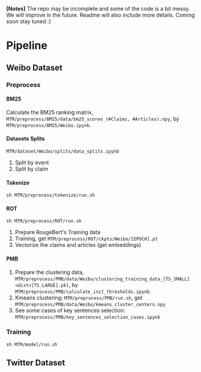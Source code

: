 **[Notes]** The repo may be incomplete and some of the code is a bit messy. We will improve in the future. Readme will also include more details. Coming soon stay tuned :)

# Pipeline

## Weibo Dataset

### Preprocess

#### BM25

Calculate the BM25 ranking matrix, `MTM/preprocess/BM25/data/bm25_scores_(#Claims, #Articles).npy`, by `MTM/preprocess/BM25/Weibo.ipynb`.

#### Datasets Splits

`MTM/dataset/Weibo/splits/data_splits.ipynb`

1. Split by event
2. Split by claim

#### Tokenize

`sh MTM/preprocess/tokenize/run.sh`

#### ROT

`sh MTM/preprocess/ROT/run.sh`

1. Prepare RougeBert's Training data
2. Training, get `MTM/preprocess/ROT/ckpts/Weibo/[EPOCH].pt`
3. Vectorize the claims and articles (get embeddings)

#### PMB

1. Prepare the clustering data, `MTM/preprocess/PMB/data/Weibo/clustering_training_data_[TS_SMALL]<dist<[TS_LARGE].pkl`, by `MTM/preprocess/PMB/calculate_init_thresholds.ipynb`.
2. Kmeans clustering: `MTM/preprocess/PMB/run.sh`, get `MTM/preprocess/PMB/data/Weibo/kmeans_cluster_centers.npy`
3. See some cases of key sentences selection: `MTM/preprocess/PMB/key_sentences_selection_cases.ipynb`

### Training

`sh MTM/model/run.sh`

## Twitter Dataset